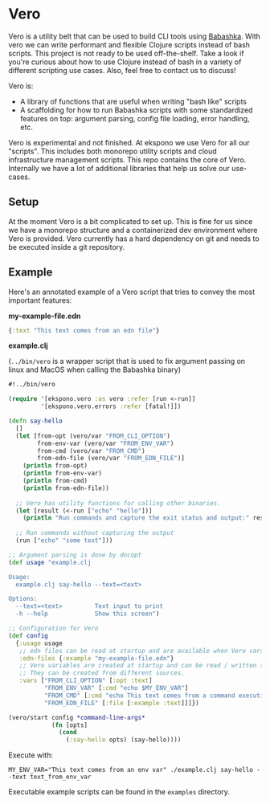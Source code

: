 # Vero

Vero is a utility belt that can be used to build CLI tools using [Babashka](https://github.com/babashka/babashka). With vero we can write performant and flexible Clojure scripts instead of bash scripts. This project is not ready to be used off-the-shelf. Take a look if you're curious about how to use Clojure instead of bash in a variety of different scripting use cases. Also, feel free to contact us to discuss!

Vero is: 

* A library of functions that are useful when writing "bash like" scripts 
* A scaffolding for how to run Babashka scripts with some standardized features on top: argument parsing, config file loading, error handling, etc.

Vero is experimental and not finished. At ekspono we use Vero for all our "scripts". This includes both monorepo utility scripts and cloud infrastructure management scripts. This repo contains the core of Vero. Internally we have a lot of additional libraries that help us solve our use-cases.

## Setup

At the moment Vero is a bit complicated to set up. This is fine for us since we have a monorepo structure and a containerized dev environment where Vero is provided. Vero currently has a hard dependency on git and needs to be executed inside a git repository.

## Example

Here's an annotated example of a Vero script that tries to convey the most important features:

**my-example-file.edn**
```Clojure
{:text "This text comes from an edn file"}
```

**example.clj**

(`../bin/vero` is a wrapper script that is used to fix argument passing on linux and MacOS when calling the Babashka binary)

```Clojure
#!../bin/vero

(require '[ekspono.vero :as vero :refer [run <-run]]
         '[ekspono.vero.errors :refer [fatal!]])

(defn say-hello
  []
  (let [from-opt (vero/var "FROM_CLI_OPTION")
        from-env-var (vero/var "FROM_ENV_VAR")
        from-cmd (vero/var "FROM_CMD")
        from-edn-file (vero/var "FROM_EDN_FILE")]
    (println from-opt)
    (println from-env-var)
    (println from-cmd)
    (println from-edn-file))
  
  ;; Vero has utility functions for calling other binaries.
  (let [result (<-run ["echo" "hello"])]
    (println "Run commands and capture the exit status and output:" result))
  
  ;; Run commands without capturing the output
  (run ["echo" "some text"]))

;; Argument parsing is done by docopt
(def usage "example.clj

Usage:
  example.clj say-hello --text=<text>

Options:
  --text=<text>         Text input to print
  -h --help             Show this screen")

;; Configuration for Vero
(def config
  {:usage usage
   ;; edn files can be read at startup and are available when Vero vars are created
   :edn-files {:example "my-example-file.edn"}
   ;; Vero variables are created at startup and can be read / written to from any function. 
   ;; They can be created from different sources.
   :vars ["FROM_CLI_OPTION" [:opt :text]
          "FROM_ENV_VAR" [:cmd "echo $MY_ENV_VAR"]
          "FROM_CMD" [:cmd "echo This text comes from a command execution"]
          "FROM_EDN_FILE" [:file [:example :text]]]})

(vero/start config *command-line-args*
            (fn [opts]
              (cond
                (:say-hello opts) (say-hello))))
```

Execute with: 

`MY_ENV_VAR="This text comes from an env var" ./example.clj say-hello --text text_from_env_var`

Executable example scripts can be found in the `examples` directory.

